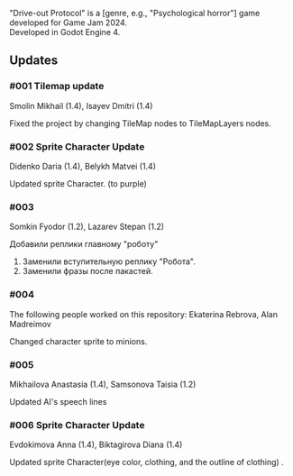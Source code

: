 "Drive-out Protocol" is a [genre, e.g., "Psychological horror"] game developed for Game Jam 2024.  
Developed in Godot Engine 4.

## Updates

### #001 Tilemap update
Smolin Mikhail (1.4), Isayev Dmitri (1.4)

Fixed the project by changing TileMap nodes to TileMapLayers nodes.

### #002 Sprite Character Update
Didenko Daria (1.4), Belykh Matvei (1.4)

Updated sprite Character. (to purple)

### #003
Somkin Fyodor (1.2), Lazarev Stepan (1.2)

Добавили реплики главному "роботу" 
1) Заменили вступительную реплику "Робота".
2) Заменили фразы после пакастей. 

### #004
The following people worked on this repository: Ekaterina Rebrova, Alan Madreimov

Changed character sprite to minions.

### #005
Mikhailova Anastasia (1.4), Samsonova Taisia (1.2)

Updated AI's speech lines

### #006 Sprite Character Update
Evdokimova Anna (1.4), Biktagirova Diana (1.4)

Updated sprite Character(eye color, clothing, and the outline of clothing) .